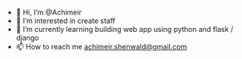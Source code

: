 - 👋 Hi, I’m @Achimeir
- 👀 I’m interested in create staff
- 🌱 I’m currently learning building web app using python and flask / django
- 📫 How to reach me achimeir.shenwald@gmail.com

<!---
Achimeir/Achimeir is a ✨ special ✨ repository because its `README.md` (this file) appears on your GitHub profile.
You can click the Preview link to take a look at your changes.
--->
